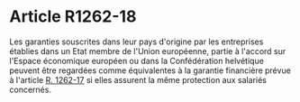 # Article R1262-18

  
Les garanties souscrites dans leur pays d'origine par les entreprises établies dans un Etat membre de l'Union européenne, partie à l'accord sur l'Espace économique européen ou dans la Confédération helvétique peuvent être regardées comme équivalentes à la garantie financière prévue à l'article [R. 1262-17][1] si elles assurent la même protection aux salariés concernés.

 [1]: /affichCodeArticle.do?cidTexte=LEGITEXT000006072050&idArticle=LEGIARTI000018483723&dateTexte=&categorieLien=cid
